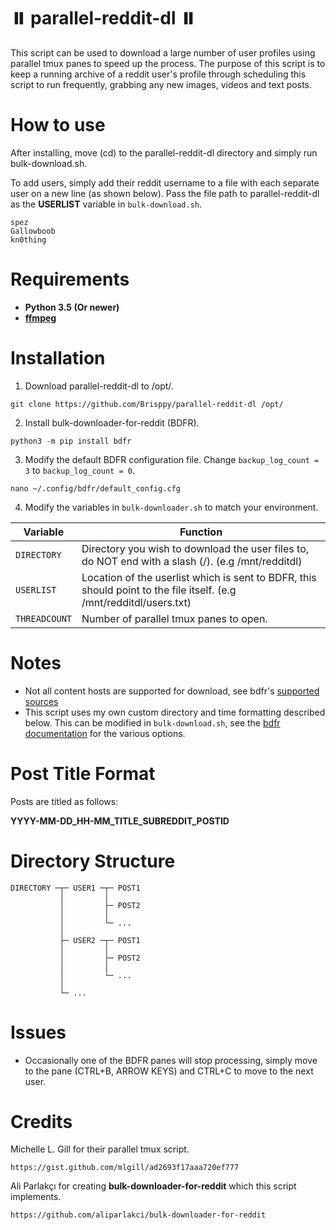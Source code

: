 # ⏸️ parallel-reddit-dl ⏸️
This script can be used to download a large number of user profiles using parallel tmux panes to speed up the process. The purpose of this script is to keep a running archive of a reddit user's profile through scheduling this script to run frequently, grabbing any new images, videos and text posts.


# How to use
After installing, move (cd) to the parallel-reddit-dl directory and simply run bulk-download.sh.

To add users, simply add their reddit username to a file with each separate user on a new line (as shown below). Pass the file path to parallel-reddit-dl as the **USERLIST** variable in ```bulk-download.sh```.
```
spez
Gallowboob
kn0thing
```


# Requirements
* **Python 3.5 (Or newer)**
* **[ffmpeg](https://ffmpeg.org/)**


# Installation
1. Download parallel-reddit-dl to /opt/.
```
git clone https://github.com/Brisppy/parallel-reddit-dl /opt/
```

2. Install bulk-downloader-for-reddit (BDFR).
```
python3 -m pip install bdfr
```

3. Modify the default BDFR configuration file. Change `backup_log_count = 3` to `backup_log_count = 0`.
```
nano ~/.config/bdfr/default_config.cfg
```


4. Modify the variables in ```bulk-downloader.sh``` to match your environment.

| Variable | Function |
|-------|------|
|```DIRECTORY```|Directory you wish to download the user files to, do NOT end with a slash (/). (e.g /mnt/redditdl)
|```USERLIST```|Location of the userlist which is sent to BDFR, this should point to the file itself. (e.g /mnt/redditdl/users.txt)
|```THREADCOUNT```|Number of parallel tmux panes to open.


# Notes
* Not all content hosts are supported for download, see bdfr's [supported sources](https://github.com/aliparlakci/bulk-downloader-for-reddit#list-of-currently-supported-sources)
* This script uses my own custom directory and time formatting described below. This can be modified in ```bulk-download.sh```, see the [bdfr documentation](https://github.com/aliparlakci/bulk-downloader-for-reddit) for the various options.


# Post Title Format
Posts are titled as follows:

**YYYY-MM-DD_HH-MM_TITLE_SUBREDDIT_POSTID**

# Directory Structure

    DIRECTORY ─┬─ USER1 ─┬─ POST1
               │         │
               │         ├─ POST2
               │         │
               │         └─ ...
               │
               ├─ USER2 ─┬─ POST1
               │         │
               │         ├─ POST2
               │         │
               │         └─ ...
               │
               └─ ...


# Issues
* Occasionally one of the BDFR panes will stop processing, simply move to the pane (CTRL+B, ARROW KEYS) and CTRL+C to move to the next user.


# Credits
Michelle L. Gill for their parallel tmux script.
```
https://gist.github.com/mlgill/ad2693f17aaa720ef777
```

Ali Parlakçı for creating **bulk-downloader-for-reddit** which this script implements.
```
https://github.com/aliparlakci/bulk-downloader-for-reddit
```
